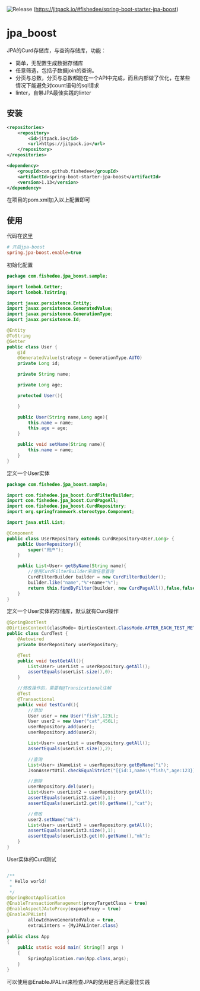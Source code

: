 ![Release](https://jitpack.io/v/fishedee/spring-boot-starter-jpa-boost.svg)
(https://jitpack.io/#fishedee/spring-boot-starter-jpa-boost)

# jpa_boost

JPA的Curd存储库，与查询存储库，功能：

* 简单，无配置生成数据存储库
* 任意筛选，包括子数据join的查询。
* 分页与总数，分页与总数都能在一个API中完成，而且内部做了优化，在某些情况下能避免对count语句的sql请求
* linter，自带JPA最佳实践的linter

## 安装

```xml
<repositories>
    <repository>
        <id>jitpack.io</id>
        <url>https://jitpack.io</url>
    </repository>
</repositories>

<dependency>
    <groupId>com.github.fishedee</groupId>
    <artifactId>spring-boot-starter-jpa-boost</artifactId>
    <version>1.13</version>
</dependency>
```

在项目的pom.xml加入以上配置即可

## 使用

代码在[这里](https://github.com/fishedee/spring-boot-starter-jpa-boost/tree/master/spring-boot-starter-jpa-boost-sample)

```ini
# 开启jpa-boost
spring.jpa-boost.enable=true
```

初始化配置

```java
package com.fishedee.jpa_boost.sample;

import lombok.Getter;
import lombok.ToString;

import javax.persistence.Entity;
import javax.persistence.GeneratedValue;
import javax.persistence.GenerationType;
import javax.persistence.Id;

@Entity
@ToString
@Getter
public class User {
    @Id
    @GeneratedValue(strategy = GenerationType.AUTO)
    private Long id;

    private String name;

    private Long age;

    protected User(){

    }

    public User(String name,Long age){
        this.name = name;
        this.age = age;
    }

    public void setName(String name){
        this.name = name;
    }
}
```

定义一个User实体

```java
package com.fishedee.jpa_boost.sample;

import com.fishedee.jpa_boost.CurdFilterBuilder;
import com.fishedee.jpa_boost.CurdPageAll;
import com.fishedee.jpa_boost.CurdRepository;
import org.springframework.stereotype.Component;

import java.util.List;

@Component
public class UserRepository extends CurdRepository<User,Long> {
    public UserRepository(){
        super("用户");
    }

    public List<User> getByName(String name){
        //使用CurdFilterBuilder来做任意查询
        CurdFilterBuilder builder = new CurdFilterBuilder();
        builder.like("name","%"+name+"%");
        return this.findByFilter(builder, new CurdPageAll(),false,false).getData();
    }
}
```

定义一个User实体的存储库，默认就有Curd操作

```java
@SpringBootTest
@DirtiesContext(classMode= DirtiesContext.ClassMode.AFTER_EACH_TEST_METHOD)
public class CurdTest {
    @Autowired
    private UserRepository userRepository;

    @Test
    public void testGetAll(){
        List<User> userList = userRepository.getAll();
        assertEquals(userList.size(),0);
    }

    //修改操作的，需要有@Transicational注解
    @Test
    @Transactional
    public void testCurd(){
        //添加
        User user = new User("fish",123L);
        User user2 = new User("cat",456L);
        userRepository.add(user);
        userRepository.add(user2);

        List<User> userList = userRepository.getAll();
        assertEquals(userList.size(),2);

        //查询
        List<User> iNameList = userRepository.getByName("i");
        JsonAssertUtil.checkEqualStrict("[{id:1,name:\"fish\",age:123}]",iNameList);

        //删除
        userRepository.del(user);
        List<User> userList2 = userRepository.getAll();
        assertEquals(userList2.size(),1);
        assertEquals(userList2.get(0).getName(),"cat");

        //修改
        user2.setName("mk");
        List<User> userList3 = userRepository.getAll();
        assertEquals(userList3.size(),1);
        assertEquals(userList3.get(0).getName(),"mk");
    }
}
```

User实体的Curd测试

```java

/**
 * Hello world!
 *
 */
@SpringBootApplication
@EnableTransactionManagement(proxyTargetClass = true)
@EnableAspectJAutoProxy(exposeProxy = true)
@EnableJPALint(
        allowIdHaveGeneratedValue = true,
        extraLinters = {MyJPALinter.class}
)
public class App 
{
    public static void main( String[] args )
    {
        SpringApplication.run(App.class,args);
    }
}
```

可以使用@EnableJPALint来检查JPA的使用是否满足最佳实践
